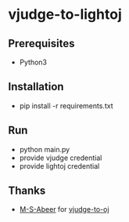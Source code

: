 # vjudge-to-lightoj
## Prerequisites
- Python3
## Installation
- pip install -r requirements.txt
## Run
- python main.py
- provide vjudge credential
- provide lightoj credential
## Thanks
- [M-S-Abeer](https://github.com/M-S-Abeer) for [vjudge-to-oj](https://github.com/M-S-Abeer/vjudge-to-oj)